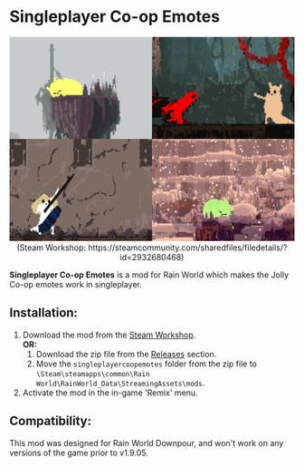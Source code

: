 # Singleplayer Co-op Emotes
<p align="center">
  <img width="640" height="360" src="SingleplayerCoopEmotes/thumbnail.png">
  <br/>
  (Steam Workshop: https://steamcommunity.com/sharedfiles/filedetails/?id=2932680468)
</p>

**Singleplayer Co-op Emotes** is a mod for Rain World which makes the Jolly Co-op emotes work in singleplayer.

## Installation:
1. Download the mod from the [Steam Workshop](https://steamcommunity.com/sharedfiles/filedetails/?id=2932680468).\
**OR:**
    1. Download the zip file from the [Releases](https://github.com/SabreML/SingleplayerCoopEmotes/releases) section.
    2. Move the `singleplayercoopemotes` folder from the zip file to `\Steam\steamapps\common\Rain World\RainWorld_Data\StreamingAssets\mods`.
2. Activate the mod in the in-game 'Remix' menu.

## Compatibility:
This mod was designed for Rain World Downpour, and won't work on any versions of the game prior to v1.9.05.
